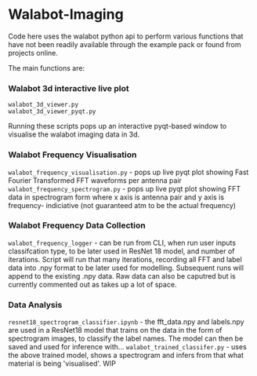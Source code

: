 # Walabot-Imaging

Code here uses the walabot python api to perform various functions that have not been readily available through the example pack or found from projects online. 

The main functions are:

### Walabot 3d interactive live plot
```
walabot_3d_viewer.py
walabot_3d_viewer_pyqt.py
```
Running these scripts pops up an interactive pyqt-based window to visualise the walabot imaging data in 3d.


### Walabot Frequency Visualisation
`walabot_frequency_visualisation.py` - pops up live pyqt plot showing Fast Fourier Transformed FFT waveforms per antenna pair
`walabot_frequency_spectrogram.py` - pops up live pyqt plot showing FFT data in spectrogram form where x axis is antenna pair and y axis is frequency- indiciative (not guaranteed atm to be the actual frequency)

### Walabot Frequency Data Collection
`walabot_frequency_logger` - can be run from CLI, when run user inputs classifcation type, to be later used in ResNet 18 model, and number of iterations. Script will run that many iterations, recording all FFT and label data into .npy format to be later used for modelling. Subsequent runs will append  to the existing .npy data. Raw data can also be caputred but is currently commented out as takes up a lot of space. 

### Data Analysis
`resnet18_spectrogram_classifier.ipynb` - the fft_data.npy and labels.npy are used in a ResNet18 model that trains on the data in the form of spectrogram images, to classify the label names. The model can then be saved and used for inference with...
`walabot_trained_classifer.py` - uses the above trained model, shows a spectrogram and infers from that what material is being 'visualised'. WIP
